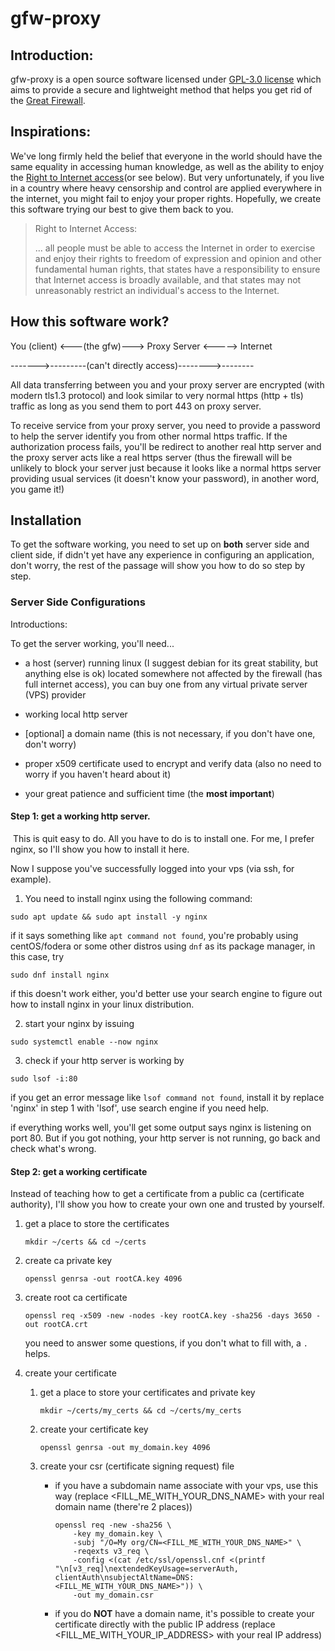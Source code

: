 # gfw-proxy

## Introduction:

gfw-proxy is a open source software licensed under [GPL-3.0 license](LICENSE.txt) which aims to provide a secure and lightweight method that helps you get rid of the [Great Firewall](https://en.wikipedia.org/wiki/Great_Firewall).

## Inspirations:

We've long firmly held the belief that everyone in the world should have the same equality in accessing human knowledge, as well as the ability to enjoy the [Right to Internet access](https://en.wikipedia.org/wiki/Right_to_Internet_access)(or see below). But very unfortunately, if you live in a country where heavy censorship and control are applied everywhere in the internet, you might fail to enjoy your proper rights. Hopefully, we create this software trying our best to give them back to you.

> Right to Internet Access:
> 
> ... all people must be able to access the Internet in order to exercise and enjoy their rights to freedom of expression and opinion and other fundamental human rights, that states have a responsibility to ensure that Internet access is broadly available, and that states may not unreasonably restrict an individual's access to the Internet. 

## How this software work?

You (client) <---(the gfw)---> Proxy Server <-----> Internet

------->---------(can't directly access)-------->--------

All data transferring between you and your proxy server are encrypted (with modern tls1.3 protocol) and look similar to very normal https (http + tls) traffic as long as you send them to port 443 on proxy server.

To receive service from your proxy server, you need to provide a password to help the server identify you from other normal https traffic. If the authorization process fails, you'll be redirect to another real http server and the proxy server acts like a real https server (thus the firewall will be unlikely to block your server just because it looks like a normal https server providing usual services (it doesn't know your password), in another word, you game it!)

## Installation

To get the software working, you need to set up on **both** server side and client side, if didn't yet have any experience in configuring an application, don't worry, the rest of the passage will show you how to do so step by step.

### Server Side Configurations

Introductions:

To get the server working, you'll need...

- a host (server) running linux (I suggest debian for its great stability, but anything else is ok) located somewhere not affected by the firewall (has full internet access), you can buy one from any virtual private server (VPS) provider

- working local http server

- [optional] a domain name (this is not necessary, if you don't have one, don't worry)

- proper x509 certificate used to encrypt and verify data (also no need to worry if you haven't heard about it)

- your great patience and sufficient time (the **most important**)

#### Step 1: get a working http server.

 This is quit easy to do. All you have to do is to install one. For me, I prefer nginx, so I'll show you how to install it here.

Now I suppose you've successfully logged into your vps (via ssh, for example).

1. You need to install nginx using the following command:

```
sudo apt update && sudo apt install -y nginx 
```

if it says something like `apt command not found`, you're probably using centOS/fodera or some other distros using `dnf` as its package manager, in this case, try

```
sudo dnf install nginx
```

if this doesn't work either, you'd better use your search engine to figure out how to install nginx in your linux distribution.

2. start your nginx by issuing

```
sudo systemctl enable --now nginx
```

3. check if your http server is working by

```
sudo lsof -i:80
```

if you get an error message like `lsof command not found`, install it by replace 'nginx' in step 1 with 'lsof', use search engine if you need help.

if everything works well, you'll get some output says nginx is listening on port 80. But if you got nothing, your http server is not running, go back and check what's wrong.

#### Step 2: get a working certificate

Instead of teaching how to get a certificate from a public ca (certificate authority), I'll show you how to create your own one and trusted by yourself.

1. get a place to store the certificates
   
   ```
   mkdir ~/certs && cd ~/certs
   ```

2. create ca private key
   
   ``` 
   openssl genrsa -out rootCA.key 4096
   ```

3. create root ca certificate
   
   ```
   openssl req -x509 -new -nodes -key rootCA.key -sha256 -days 3650 -out rootCA.crt
   ```
   
   you need to answer some questions, if you don't what to fill with, a `.` helps.

4. create your certificate
   
   1. get a place to store your certificates and private key
      
      ```
      mkdir ~/certs/my_certs && cd ~/certs/my_certs
      ```
   
   2. create your certificate key
      
      ```
      openssl genrsa -out my_domain.key 4096
      ```
   
   3. create your csr (certificate signing request) file
      
      - if you have a subdomain name associate with your vps, use this way (replace <FILL_ME_WITH_YOUR_DNS_NAME> with your real domain name (there're 2 places))
        
        ```
        openssl req -new -sha256 \
            -key my_domain.key \
            -subj "/O=My org/CN=<FILL_ME_WITH_YOUR_DNS_NAME>" \
            -reqexts v3_req \
            -config <(cat /etc/ssl/openssl.cnf <(printf "\n[v3_req]\nextendedKeyUsage=serverAuth, clientAuth\nsubjectAltName=DNS:<FILL_ME_WITH_YOUR_DNS_NAME>")) \
            -out my_domain.csr
        ```
      
      - if you do **NOT** have a domain name, it's possible to create your certificate directly with the public IP address (replace <FILL_ME_WITH_YOUR_IP_ADDRESS> with your real IP address)
